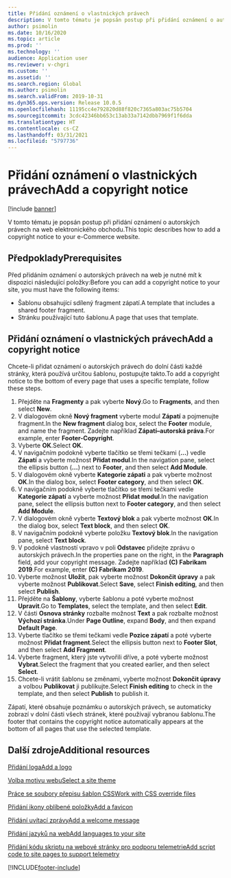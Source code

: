 ```yaml
---
title: Přidání oznámení o vlastnických právech
description: V tomto tématu je popsán postup při přidání oznámení o autorských právech na web elektronického obchodu.
author: psimolin
ms.date: 10/16/2020
ms.topic: article
ms.prod: ''
ms.technology: ''
audience: Application user
ms.reviewer: v-chgri
ms.custom: ''
ms.assetid: ''
ms.search.region: Global
ms.author: psimolin
ms.search.validFrom: 2019-10-31
ms.dyn365.ops.version: Release 10.0.5
ms.openlocfilehash: 11195cc4e792820d88f820c7365a803ac75b5704
ms.sourcegitcommit: 3cdc42346bb653c13ab33a7142dbb7969f1f6dda
ms.translationtype: HT
ms.contentlocale: cs-CZ
ms.lasthandoff: 03/31/2021
ms.locfileid: "5797736"
---
```

# <a name="add-a-copyright-notice"></a><span data-ttu-id="308db-103">Přidání oznámení o vlastnických právech</span><span class="sxs-lookup"><span data-stu-id="308db-103">Add a copyright notice</span></span>

[!include [banner](includes/banner.md)]

<span data-ttu-id="308db-104">V tomto tématu je popsán postup při přidání oznámení o autorských právech na web elektronického obchodu.</span><span class="sxs-lookup"><span data-stu-id="308db-104">This topic describes how to add a copyright notice to your e-Commerce website.</span></span>

## <a name="prerequisites"></a><span data-ttu-id="308db-105">Předpoklady</span><span class="sxs-lookup"><span data-stu-id="308db-105">Prerequisites</span></span>

<span data-ttu-id="308db-106">Před přidáním oznámení o autorských právech na web je nutné mít k dispozici následující položky:</span><span class="sxs-lookup"><span data-stu-id="308db-106">Before you can add a copyright notice to your site, you must have the following items:</span></span>

- <span data-ttu-id="308db-107">Šablonu obsahující sdílený fragment zápatí.</span><span class="sxs-lookup"><span data-stu-id="308db-107">A template that includes a shared footer fragment.</span></span>
- <span data-ttu-id="308db-108">Stránku používající tuto šablonu.</span><span class="sxs-lookup"><span data-stu-id="308db-108">A page that uses that template.</span></span>

## <a name="add-a-copyright-notice"></a><span data-ttu-id="308db-109">Přidání oznámení o vlastnických právech</span><span class="sxs-lookup"><span data-stu-id="308db-109">Add a copyright notice</span></span>

<span data-ttu-id="308db-110">Chcete-li přidat oznámení o autorských právech do dolní části každé stránky, která používá určitou šablonu, postupujte takto.</span><span class="sxs-lookup"><span data-stu-id="308db-110">To add a copyright notice to the bottom of every page that uses a specific template, follow these steps.</span></span>

1. <span data-ttu-id="308db-111">Přejděte na **Fragmenty** a pak vyberte **Nový**.</span><span class="sxs-lookup"><span data-stu-id="308db-111">Go to **Fragments**, and then select **New**.</span></span>
1. <span data-ttu-id="308db-112">V dialogovém okně **Nový fragment** vyberte modul **Zápatí** a pojmenujte fragment.</span><span class="sxs-lookup"><span data-stu-id="308db-112">In the **New fragment** dialog box, select the **Footer** module, and name the fragment.</span></span> <span data-ttu-id="308db-113">Zadejte například **Zápatí–autorská práva**.</span><span class="sxs-lookup"><span data-stu-id="308db-113">For example, enter **Footer-Copyright**.</span></span>
1. <span data-ttu-id="308db-114">Vyberte **OK**.</span><span class="sxs-lookup"><span data-stu-id="308db-114">Select **OK**.</span></span>
1. <span data-ttu-id="308db-115">V navigačním podokně vyberte tlačítko se třemi tečkami (**...**) vedle **Zápatí** a vyberte možnost **Přidat modul**.</span><span class="sxs-lookup"><span data-stu-id="308db-115">In the navigation pane, select the ellipsis button (**...**) next to **Footer**, and then select **Add Module**.</span></span>
1. <span data-ttu-id="308db-116">V dialogovém okně vyberte **Kategorie zápati** a pak vyberte možnost **OK**.</span><span class="sxs-lookup"><span data-stu-id="308db-116">In the dialog box, select **Footer category**, and then select **OK**.</span></span>
1. <span data-ttu-id="308db-117">V navigačním podokně vyberte tlačítko se třemi tečkami vedle **Kategorie zápatí** a vyberte možnost **Přidat modul**.</span><span class="sxs-lookup"><span data-stu-id="308db-117">In the navigation pane, select the ellipsis button next to **Footer category**, and then select **Add Module**.</span></span>
1. <span data-ttu-id="308db-118">V dialogovém okně vyberte **Textový blok** a pak vyberte možnost **OK**.</span><span class="sxs-lookup"><span data-stu-id="308db-118">In the dialog box, select **Text block**, and then select **OK**.</span></span>
1. <span data-ttu-id="308db-119">V navigačním podokně vyberte položku **Textový blok**.</span><span class="sxs-lookup"><span data-stu-id="308db-119">In the navigation pane, select **Text block**.</span></span>
1. <span data-ttu-id="308db-120">V podokně vlastností vpravo v poli **Odstavec** přidejte zprávu o autorských právech.</span><span class="sxs-lookup"><span data-stu-id="308db-120">In the properties pane on the right, in the **Paragraph** field, add your copyright message.</span></span> <span data-ttu-id="308db-121">Zadejte například **(C) Fabrikam 2019**.</span><span class="sxs-lookup"><span data-stu-id="308db-121">For example, enter **(C) Fabrikam 2019**.</span></span>
1. <span data-ttu-id="308db-122">Vyberte možnost **Uložit**, pak vyberte možnost **Dokončit úpravy** a pak vyberte možnost **Publikovat**.</span><span class="sxs-lookup"><span data-stu-id="308db-122">Select **Save**, select **Finish editing**, and then select **Publish**.</span></span>
1. <span data-ttu-id="308db-123">Přejděte na **Šablony**, vyberte šablonu a poté vyberte možnost **Upravit**.</span><span class="sxs-lookup"><span data-stu-id="308db-123">Go to **Templates**, select the template, and then select **Edit**.</span></span>
1. <span data-ttu-id="308db-124">V části **Osnova stránky** rozbalte možnost **Text** a pak rozbalte možnost **Výchozí stránka**.</span><span class="sxs-lookup"><span data-stu-id="308db-124">Under **Page Outline**, expand **Body**, and then expand **Default Page**.</span></span>
1. <span data-ttu-id="308db-125">Vyberte tlačítko se třemi tečkami vedle **Pozice zápatí** a poté vyberte možnost **Přidat fragment**.</span><span class="sxs-lookup"><span data-stu-id="308db-125">Select the ellipsis button next to **Footer Slot**, and then select **Add Fragment**.</span></span>
1. <span data-ttu-id="308db-126">Vyberte fragment, který jste vytvořili dříve, a poté vyberte možnost **Vybrat**.</span><span class="sxs-lookup"><span data-stu-id="308db-126">Select the fragment that you created earlier, and then select **Select**.</span></span>
1. <span data-ttu-id="308db-127">Chcete-li vrátit šablonu se změnami, vyberte možnost **Dokončit úpravy** a volbou **Publikovat** ji publikujte.</span><span class="sxs-lookup"><span data-stu-id="308db-127">Select **Finish editing** to check in the template, and then select **Publish** to publish it.</span></span>

<span data-ttu-id="308db-128">Zápatí, které obsahuje poznámku o autorských právech, se automaticky zobrazí v dolní části všech stránek, které používají vybranou šablonu.</span><span class="sxs-lookup"><span data-stu-id="308db-128">The footer that contains the copyright notice automatically appears at the bottom of all pages that use the selected template.</span></span>

## <a name="additional-resources"></a><span data-ttu-id="308db-129">Další zdroje</span><span class="sxs-lookup"><span data-stu-id="308db-129">Additional resources</span></span>

[<span data-ttu-id="308db-130">Přidání loga</span><span class="sxs-lookup"><span data-stu-id="308db-130">Add a logo</span></span>](add-logo.md)

[<span data-ttu-id="308db-131">Volba motivu webu</span><span class="sxs-lookup"><span data-stu-id="308db-131">Select a site theme</span></span>](select-site-theme.md)

[<span data-ttu-id="308db-132">Práce se soubory přepisu šablon CSS</span><span class="sxs-lookup"><span data-stu-id="308db-132">Work with CSS override files</span></span>](css-override-files.md)

[<span data-ttu-id="308db-133">Přidání ikony oblíbené položky</span><span class="sxs-lookup"><span data-stu-id="308db-133">Add a favicon</span></span>](add-favicon.md)

[<span data-ttu-id="308db-134">Přidání uvítací zprávy</span><span class="sxs-lookup"><span data-stu-id="308db-134">Add a welcome message</span></span>](add-welcome-message.md)

[<span data-ttu-id="308db-135">Přidání jazyků na web</span><span class="sxs-lookup"><span data-stu-id="308db-135">Add languages to your site</span></span>](add-languages-to-site.md)

[<span data-ttu-id="308db-136">Přidání kódu skriptu na webové stránky pro podporu telemetrie</span><span class="sxs-lookup"><span data-stu-id="308db-136">Add script code to site pages to support telemetry</span></span>](add-telemetry.md)



[!INCLUDE[footer-include](../includes/footer-banner.md)]